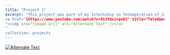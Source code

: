 ```yaml
---
title: "Project 1"
excerpt: "This project was part of my Internship in Teleoperation of Cable robots using Touch Haptic device <br/><img src='/images/500x300.png'>
<a href="{https://www.youtube.com/watch?v=IGJtQsirpvE}" title="TeleOperation of a Cable-driven robot via Touch haptic device
"><img src="{image-url}" alt="Alternate Text" /></a>
"
collection: projects
---
```


<a href="{video-url}" title="Link Title"><img src="{image-url}" alt="Alternate Text" /></a>

